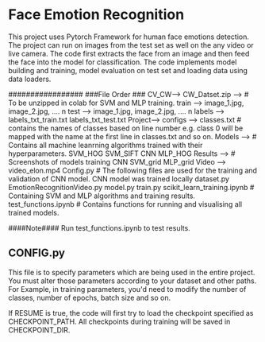 # Face Emotion Recognition
This project uses Pytorch Framework for human face emotions detection. The project can run on images from the test set as well on the any video or live camera. 
The code first extracts the face from an image and then feed the face into the model for classification. 
The code implements model building and training, model evaluation on test set and loading data using data loaders.

#################
###File Order ###
CV_CW-->
	CW_Datset.zip --> # To be unzipped in colab for SVM and MLP training.
                	train -->
                    		image_1.jpg, image_2.jpg, .... n
                	test -->
                    		image_1.jpg, image_2.jpg, .... n
                	labels --> 
                    		labels_txt_train.txt
                    		labels_txt_test.txt
	Project-->
		configs -->
			classes.txt # contains the names of classes based on line number e.g. class 0 will be mapped with the name at the first line in classes.txt and so on.
		Models --> # Contains all machine leanrning algorithms trained with their hyperparameters.
			SVM_HOG
			SVM_SIFT
			CNN
			MLP_HOG
		Results --> # Screenshots of models training
			CNN
			SVM_grid
			MLP_grid
		Video --> 
			video_elon.mp4
		Config.py	# The following files are used for the training and validation of CNN model. CNN model was trained locally
		dataset.py
		EmotionRecognitionVideo.py
		model.py
		train.py
		scikit_learn_training.ipynb # Containing SVM and MLP algorithms and training results.
		test_functions.ipynb # Contains functions for running and visualising all trained models.
		

####Note####
Run test_functions.ipynb to test results.
			
## CONFIG.py
This file is to specify parameters which are being used in the entire project. 
You must alter those parameters according to your dataset and other paths. For Example, in training parameters, you'd need to modify the number of classes, number of epochs, batch size and so on.

If RESUME is true, the code will first try to load the checkpoint specified as CHECKPOINT_PATH. All checkpoints during training will be saved in CHECKPOINT_DIR.

